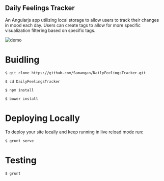 Daily Feelings Tracker
----------------------

An Angularjs app utilizing local storage to allow users to track their changes in mood each day. Users can create tags to allow for more specific visualization filtering based on specific tags.

![demo](https://raw.githubusercontent.com/Samangan/DailyFeelingsTracker/master/demo.gif)


Buidling
========
`$ git clone https://github.com/Samangan/DailyFeelingsTracker.git`

`$ cd DailyFeelingsTracker`

`$ npm install`

`$ bower install`


Deploying Locally
=================

To deploy your site locally and keep running in live reload mode run:

`$ grunt serve`


Testing
=======

`$ grunt`


